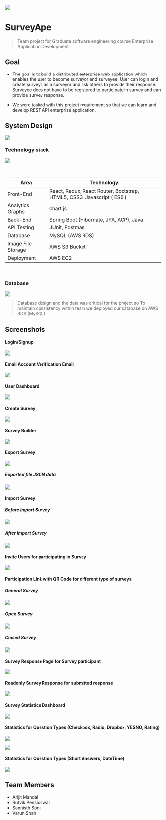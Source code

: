 <link rel="stylesheet" href="readme-src/readme.css">

![](Documentation/images/logo.png)


# SurveyApe

> Team project for Graduate software engineering course Enterprise Application Development.

## Goal

* The goal is to build a distributed enterprise web application which enables the user to become surveyor and surveyee. User can login and create surveys as a surveyor and ask others to provide their response. Surveyee does not have to be registered to participate in survey and can provide survey response.

* We were tasked with this project requirement so that we can learn and develop REST API enterprise application. 

## System Design
![](Documentation/HLD/HighLevelArchitecture.png)

### Technology stack

![](readme-src/technologies.png)

<br/>
<table>
<thead>
<tr>
<th>Area</th>
<th>Technology</th>
</tr>
</thead>
<tbody>
	<tr>
		<td>Front-End</td>
		<td>React, Redux, React Router, Bootstrap, HTML5, CSS3, Javascript ( ES6 )</td>
	</tr>
	<tr>
		<td>Analytics Graphs</td>
		<td>chart.js</td>
	</tr>
	<tr>
		<td>Back-End</td>
		<td>Spring Boot (Hibernate, JPA, AOP), Java </td>
	</tr>
	<tr>
		<td>API Testing</td>
		<td>JUnit, Postman</td>
	</tr>
	<tr>
		<td>Database</td>
		<td>MySQL (AWS RDS)</td>
	</tr>
	<tr>
		<td>Image File Storage</td>
		<td>AWS S3 Bucket</td>
	</tr>
    <tr>
		<td>Deployment</td>
		<td>AWS EC2</td>
	</tr>
</tbody>
</table>
<br/>


### Database
![](Documentation/DB%20Design/DB_Design.png)

> Database design and the data was critical for the project so To maintain consistency within team we deployed our database on AWS RDS (MySQL).

## Screenshots

#### Login/Signup

![](Documentation/images/Signup/signup.png)

#### Email Account Verification Email

![](Documentation/images/Signup/email_verificationcode.png)

#### User Dashboard

![](Documentation/images/Survey/survey_dashboard.png)

#### Create Survey

![](Documentation/images/SurveyBuilder/create_survey.png)

#### Survey Builder

![](Documentation/images/Survey/surveybuilder_imagesupport.png)

#### Export Survey

![](Documentation/images/Import_Export/Export/export_survey_modal.png)

##### Exported file JSON data
![](Documentation/images/Import_Export/Export/export_survey_jsonformat_file.png)

#### Import Survey

##### Before Import Survey

![](Documentation/images/Import_Export/Import/before_survey_import.png)

##### After Import Survey

![](Documentation/images/Import_Export/Import/after_survey_import.png)

#### Invite Users for participating in Survey

![](Documentation/images/Survey/share_survey.png)

#### Participation Link with QR Code for different type of surveys
##### General Survey
![](Documentation/images/Survey/general_survey_invitation.png)

##### Open Survey
![](Documentation/images/Survey/open_survey_invitation.png)

##### Closed Survey
![](Documentation/images/Survey/close_survey_invitation.png)

#### Survey Response Page for Survey participant

![](Documentation/images/SurveyResponse/surveyresponse_closed_survey.png)

#### Readonly Survey Response for submitted response

![](Documentation/images/SurveyResponse/response_submitted.png)

#### Survey Statistics Dashboard

![](Documentation/images/Statistics/stats_dashboard.png)

#### Statistics for Question Types (Checkbox, Radio, Dropbox, YESNO, Rating)

![](Documentation/images/Statistics/ratings_stats.png)

![](Documentation/images/Statistics/image_statistics.png)

#### Statistics for Question Types (Short Answers, DateTime)

![](Documentation/images/Statistics/short_answer_stats.png)


## Team Members

*	Arijit Mandal
*	Rutvik Pensionwar
*	Sannisth Soni
*	Varun Shah
